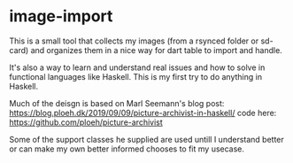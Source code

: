 # image-import

This is a small tool that collects my images
(from a rsynced folder or sd-card) and organizes
them in a nice way for dart table to import and
handle.

It's also a way to learn and understand real issues
and how to solve in functional languages like Haskell.
This is my first try to do anything in Haskell.

Much of the deisgn is based on Marl Seemann's blog post:
  https://blog.ploeh.dk/2019/09/09/picture-archivist-in-haskell/
code here: https://github.com/ploeh/picture-archivist

Some of the support classes he supplied are used untill I understand
better or can make my own better informed chooses to fit my
usecase.


